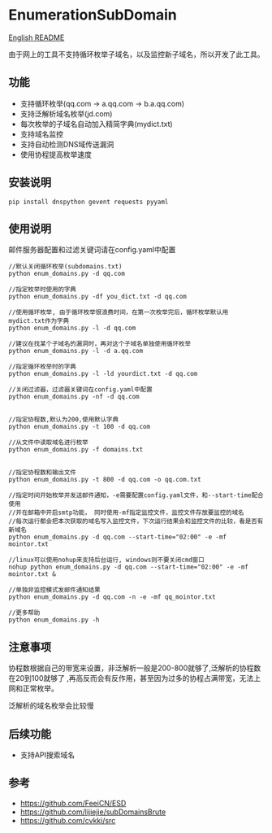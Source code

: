 # EnumerationSubDomain

[English README](/README-EN.md)

由于网上的工具不支持循环枚举子域名，以及监控新子域名，所以开发了此工具。  

## 功能
- 支持循环枚举(qq.com -> a.qq.com -> b.a.qq.com)
- 支持泛解析域名枚举(jd.com)
- 每次枚举的子域名自动加入精简字典(mydict.txt)
- 支持域名监控
- 支持自动检测DNS域传送漏洞
- 使用协程提高枚举速度   

## 安装说明
```
pip install dnspython gevent requests pyyaml
```

## 使用说明
邮件服务器配置和过滤关键词请在config.yaml中配置 


```
//默认关闭循环枚举(subdomains.txt)
python enum_domains.py -d qq.com

//指定枚举时使用的字典
python enum_domains.py -df you_dict.txt -d qq.com

//使用循环枚举, 由于循环枚举很浪费时间，在第一次枚举完后，循环枚举默认用mydict.txt作为字典
python enum_domains.py -l -d qq.com

//建议在找某个子域名的漏洞时，再对这个子域名单独使用循环枚举
python enum_domains.py -l -d a.qq.com

//指定循环枚举时的字典
python enum_domains.py -l -ld yourdict.txt -d qq.com

//关闭过滤器，过滤器关键词在config.yaml中配置
python enum_domains.py -nf -d qq.com


//指定协程数,默认为200,使用默认字典
python enum_domains.py -t 100 -d qq.com

//从文件中读取域名进行枚举
python enum_domains.py -f domains.txt


//指定协程数和输出文件
python enum_domains.py -t 800 -d qq.com -o qq.com.txt

//指定时间开始枚举并发送邮件通知，-e需要配置config.yaml文件，和--start-time配合使用
//并在邮箱中开启smtp功能， 同时使用-mf指定监控文件，监控文件存放要监控的域名
//每次运行都会把本次获取的域名写入监控文件，下次运行结果会和监控文件的比较，看是否有新域名
python enum_domains.py -d qq.com --start-time="02:00" -e -mf mointor.txt

//linux可以使用nohup来支持后台运行, windows则不要关闭cmd窗口
nohup python enum_domains.py -d qq.com --start-time="02:00" -e -mf mointor.txt &

//单独非监控模式发邮件通知结果
python enum_domains.py -d qq.com -n -e -mf qq_mointor.txt

//更多帮助
python enum_domains.py -h

```
## 注意事项
协程数根据自己的带宽来设置，非泛解析一般是200-800就够了,泛解析的协程数在20到100就够了
,再高反而会有反作用，甚至因为过多的协程占满带宽，无法上网和正常枚举。

泛解析的域名枚举会比较慢

## 后续功能
- 支持API搜索域名

## 参考
- https://github.com/FeeiCN/ESD
- https://github.com/lijiejie/subDomainsBrute
- https://github.com/cvkki/src
